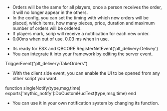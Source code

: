 - Orders will be the same for all players, once a person receives the order, it will no longer appear in the others.
- In the config, you can set the timing with which new orders will be placed, which items, how many pieces, price, duration and maximum number of orders will be ordered.
- If players mark, scrip will receive a notification for each new order.
- 0.00ms when out of use. 0.03 ms when in use.


* Its ready for ESX and QBCORE
RegisterNetEvent('plt_delivery:Delivey')
* You can integrate it into your framework by editing the server event.

TriggerEvent("plt_delivery:TakeOrders") 
* With the client side event, you can enable the UI to be opened from any other script you want.

function singleNotify(type,msg,time)
	exports['mythic_notify']:DoCustomHudText(type,msg,time)
end
* You can use it in your own notification system by changing its function.
